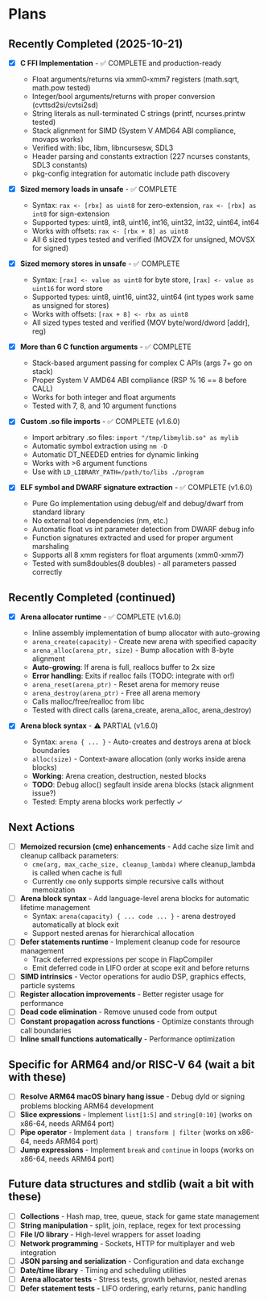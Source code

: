 # Plans

## Recently Completed (2025-10-21)

- [x] **C FFI Implementation** - ✅ COMPLETE and production-ready
  - Float arguments/returns via xmm0-xmm7 registers (math.sqrt, math.pow tested)
  - Integer/bool arguments/returns with proper conversion (cvttsd2si/cvtsi2sd)
  - String literals as null-terminated C strings (printf, ncurses.printw tested)
  - Stack alignment for SIMD (System V AMD64 ABI compliance, movaps works)
  - Verified with: libc, libm, libncursesw, SDL3
  - Header parsing and constants extraction (227 ncurses constants, SDL3 constants)
  - pkg-config integration for automatic include path discovery

- [x] **Sized memory loads in unsafe** - ✅ COMPLETE
  - Syntax: `rax <- [rbx] as uint8` for zero-extension, `rax <- [rbx] as int8` for sign-extension
  - Supported types: uint8, int8, uint16, int16, uint32, int32, uint64, int64
  - Works with offsets: `rax <- [rbx + 8] as uint8`
  - All 6 sized types tested and verified (MOVZX for unsigned, MOVSX for signed)

- [x] **Sized memory stores in unsafe** - ✅ COMPLETE
  - Syntax: `[rax] <- value as uint8` for byte store, `[rax] <- value as uint16` for word store
  - Supported types: uint8, uint16, uint32, uint64 (int types work same as unsigned for stores)
  - Works with offsets: `[rax + 8] <- rbx as uint8`
  - All sized types tested and verified (MOV byte/word/dword [addr], reg)

- [x] **More than 6 C function arguments** - ✅ COMPLETE
  - Stack-based argument passing for complex C APIs (args 7+ go on stack)
  - Proper System V AMD64 ABI compliance (RSP % 16 == 8 before CALL)
  - Works for both integer and float arguments
  - Tested with 7, 8, and 10 argument functions

- [x] **Custom .so file imports** - ✅ COMPLETE (v1.6.0)
  - Import arbitrary .so files: `import "/tmp/libmylib.so" as mylib`
  - Automatic symbol extraction using `nm -D`
  - Automatic DT_NEEDED entries for dynamic linking
  - Works with >6 argument functions
  - Use with `LD_LIBRARY_PATH=/path/to/libs ./program`

- [x] **ELF symbol and DWARF signature extraction** - ✅ COMPLETE (v1.6.0)
  - Pure Go implementation using debug/elf and debug/dwarf from standard library
  - No external tool dependencies (nm, etc.)
  - Automatic float vs int parameter detection from DWARF debug info
  - Function signatures extracted and used for proper argument marshaling
  - Supports all 8 xmm registers for float arguments (xmm0-xmm7)
  - Tested with sum8doubles(8 doubles) - all parameters passed correctly

## Recently Completed (continued)

- [x] **Arena allocator runtime** - ✅ COMPLETE (v1.6.0)
  - Inline assembly implementation of bump allocator with auto-growing
  - `arena_create(capacity)` - Create new arena with specified capacity
  - `arena_alloc(arena_ptr, size)` - Bump allocation with 8-byte alignment
  - **Auto-growing**: If arena is full, reallocs buffer to 2x size
  - **Error handling**: Exits if realloc fails (TODO: integrate with or!)
  - `arena_reset(arena_ptr)` - Reset arena for memory reuse
  - `arena_destroy(arena_ptr)` - Free all arena memory
  - Calls malloc/free/realloc from libc
  - Tested with direct calls (arena_create, arena_alloc, arena_destroy)

- [x] **Arena block syntax** - ⚠️  PARTIAL (v1.6.0)
  - Syntax: `arena { ... }` - Auto-creates and destroys arena at block boundaries
  - `alloc(size)` - Context-aware allocation (only works inside arena blocks)
  - **Working**: Arena creation, destruction, nested blocks
  - **TODO**: Debug alloc() segfault inside arena blocks (stack alignment issue?)
  - Tested: Empty arena blocks work perfectly ✓

## Next Actions
- [ ] **Memoized recursion (cme) enhancements** - Add cache size limit and cleanup callback parameters:
  - `cme(arg, max_cache_size, cleanup_lambda)` where cleanup_lambda is called when cache is full
  - Currently `cme` only supports simple recursive calls without memoization
- [ ] **Arena block syntax** - Add language-level arena blocks for automatic lifetime management
  - Syntax: `arena(capacity) { ... code ... }` - arena destroyed automatically at block exit
  - Support nested arenas for hierarchical allocation
- [ ] **Defer statements runtime** - Implement cleanup code for resource management
  - Track deferred expressions per scope in FlapCompiler
  - Emit deferred code in LIFO order at scope exit and before returns
- [ ] **SIMD intrinsics** - Vector operations for audio DSP, graphics effects, particle systems
- [ ] **Register allocation improvements** - Better register usage for performance
- [ ] **Dead code elimination** - Remove unused code from output
- [ ] **Constant propagation across functions** - Optimize constants through call boundaries
- [ ] **Inline small functions automatically** - Performance optimization

## Specific for ARM64 and/or RISC-V 64 (wait a bit with these)

- [ ] **Resolve ARM64 macOS binary hang issue** - Debug dyld or signing problems blocking ARM64 development
- [ ] **Slice expressions** - Implement `list[1:5]` and `string[0:10]` (works on x86-64, needs ARM64 port)
- [ ] **Pipe operator** - Implement `data | transform | filter` (works on x86-64, needs ARM64 port)
- [ ] **Jump expressions** - Implement `break` and `continue` in loops (works on x86-64, needs ARM64 port)

## Future data structures and stdlib (wait a bit with these)

- [ ] **Collections** - Hash map, tree, queue, stack for game state management
- [ ] **String manipulation** - split, join, replace, regex for text processing
- [ ] **File I/O library** - High-level wrappers for asset loading
- [ ] **Network programming** - Sockets, HTTP for multiplayer and web integration
- [ ] **JSON parsing and serialization** - Configuration and data exchange
- [ ] **Date/time library** - Timing and scheduling utilities
- [ ] **Arena allocator tests** - Stress tests, growth behavior, nested arenas
- [ ] **Defer statement tests** - LIFO ordering, early returns, panic handling
